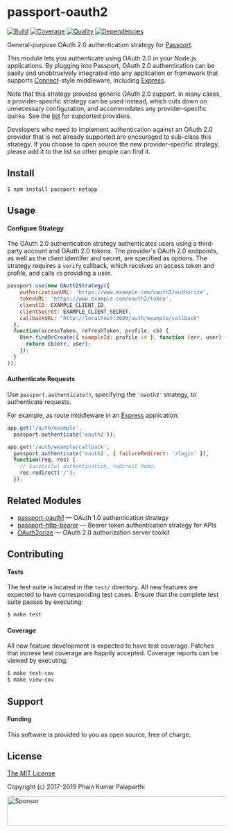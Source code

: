 # passport-oauth2

[![Build](https://img.shields.io/travis/jaredhanson/passport-oauth2.svg)](https://travis-ci.org/jaredhanson/passport-oauth2)
[![Coverage](https://img.shields.io/coveralls/jaredhanson/passport-oauth2.svg)](https://coveralls.io/r/jaredhanson/passport-oauth2)
[![Quality](https://img.shields.io/codeclimate/github/jaredhanson/passport-oauth2.svg?label=quality)](https://codeclimate.com/github/jaredhanson/passport-oauth2)
[![Dependencies](https://img.shields.io/david/jaredhanson/passport-oauth2.svg)](https://david-dm.org/jaredhanson/passport-oauth2)


General-purpose OAuth 2.0 authentication strategy for [Passport](http://passportjs.org/).

This module lets you authenticate using OAuth 2.0 in your Node.js applications.
By plugging into Passport, OAuth 2.0 authentication can be easily and
unobtrusively integrated into any application or framework that supports
[Connect](http://www.senchalabs.org/connect/)-style middleware, including
[Express](http://expressjs.com/).

Note that this strategy provides generic OAuth 2.0 support.  In many cases, a
provider-specific strategy can be used instead, which cuts down on unnecessary
configuration, and accommodates any provider-specific quirks.  See the
[list](https://github.com/jaredhanson/passport/wiki/Strategies) for supported
providers.

Developers who need to implement authentication against an OAuth 2.0 provider
that is not already supported are encouraged to sub-class this strategy.  If you
choose to open source the new provider-specific strategy, please add it to the
list so other people can find it.

## Install

    $ npm install passport-netapp

## Usage

#### Configure Strategy

The OAuth 2.0 authentication strategy authenticates users using a third-party
account and OAuth 2.0 tokens.  The provider's OAuth 2.0 endpoints, as well as
the client identifer and secret, are specified as options.  The strategy
requires a `verify` callback, which receives an access token and profile,
and calls `cb` providing a user.

```js
passport.use(new OAuth2Strategy({
    authorizationURL: 'https://www.example.com/oauth2/authorize',
    tokenURL: 'https://www.example.com/oauth2/token',
    clientID: EXAMPLE_CLIENT_ID,
    clientSecret: EXAMPLE_CLIENT_SECRET,
    callbackURL: "http://localhost:3000/auth/example/callback"
  },
  function(accessToken, refreshToken, profile, cb) {
    User.findOrCreate({ exampleId: profile.id }, function (err, user) {
      return cb(err, user);
    });
  }
));
```

#### Authenticate Requests

Use `passport.authenticate()`, specifying the `'oauth2'` strategy, to
authenticate requests.

For example, as route middleware in an [Express](http://expressjs.com/)
application:

```js
app.get('/auth/example',
  passport.authenticate('oauth2'));

app.get('/auth/example/callback',
  passport.authenticate('oauth2', { failureRedirect: '/login' }),
  function(req, res) {
    // Successful authentication, redirect home.
    res.redirect('/');
  });
```

## Related Modules

- [passport-oauth1](https://github.com/jaredhanson/passport-oauth1) — OAuth 1.0 authentication strategy
- [passport-http-bearer](https://github.com/jaredhanson/passport-http-bearer) — Bearer token authentication strategy for APIs
- [OAuth2orize](https://github.com/jaredhanson/oauth2orize) — OAuth 2.0 authorization server toolkit

## Contributing

#### Tests

The test suite is located in the `test/` directory.  All new features are
expected to have corresponding test cases.  Ensure that the complete test suite
passes by executing:

```bash
$ make test
```

#### Coverage

All new feature development is expected to have test coverage.  Patches that
increse test coverage are happily accepted.  Coverage reports can be viewed by
executing:

```bash
$ make test-cov
$ make view-cov
```

## Support

#### Funding

This software is provided to you as open source, free of charge.  

## License

[The MIT License](http://opensource.org/licenses/MIT)

Copyright (c) 2017-2019 Phain Kumar Palaparthi

<a target='_blank' rel='nofollow' href='https://app.codesponsor.io/link/vK9dyjRnnWsMzzJTQ57fRJpH/jaredhanson/passport-oauth2'>  <img alt='Sponsor' width='888' height='68' src='https://app.codesponsor.io/embed/vK9dyjRnnWsMzzJTQ57fRJpH/jaredhanson/passport-oauth2.svg' /></a>
